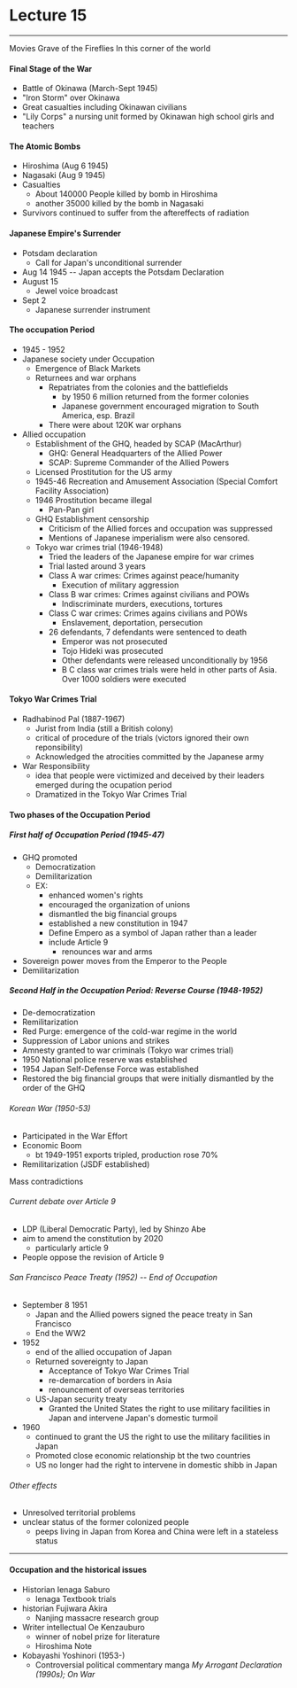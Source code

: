 <h1>Lecture 15</h1>

---

Movies
Grave of the Fireflies
In this corner of the world

<h4>Final Stage of the War</h4>

  * Battle of Okinawa (March-Sept 1945)
  * "Iron Storm" over Okinawa
  * Great casualties including Okinawan civilians
  * "Lily Corps" a nursing unit formed by Okinawan high school girls and teachers

<h4>The Atomic Bombs</h4>

  * Hiroshima (Aug 6 1945)
  * Nagasaki (Aug 9 1945)
  * Casualties
      - About 140000 People killed by bomb in Hiroshima
      - another 35000 killed by the bomb in Nagasaki
  * Survivors continued to suffer from the aftereffects of radiation

<h4>Japanese Empire's Surrender</h4>
 
  * Potsdam declaration
      - Call for Japan's unconditional surrender
  * Aug 14 1945 -- Japan accepts the Potsdam Declaration
  * August 15
      - Jewel voice broadcast
  * Sept 2
      - Japanese surrender instrument

<h4>The occupation Period</h4>

  * 1945 - 1952
  * Japanese society under Occupation
      - Emergence of Black Markets
      - Returnees and war orphans
          + Repatriates from the colonies and the battlefields
              * by 1950 6 million returned from the former colonies
              * Japanese government encouraged migration to South America, esp. Brazil
          + There were about 120K war orphans
  * Allied occupation
      - Establishment of the GHQ, headed by SCAP (MacArthur)
          + GHQ: General Headquarters of the Allied Power
          + SCAP: Supreme Commander of the Allied Powers
      - Licensed Prostitution for the US army
      - 1945-46 Recreation and Amusement Association (Special Comfort Facility Association)
      - 1946 Prostitution became illegal
          + Pan-Pan girl
      - GHQ Establishment censorship
          + Criticism of the Allied forces and occupation was suppressed
          + Mentions of Japanese imperialism were also censored.
      - Tokyo war crimes trial (1946-1948)
          + Tried the leaders of the Japanese empire for war crimes
          + Trial lasted around 3 years
          + Class A war crimes: Crimes against peace/humanity
              * Execution of military aggression
          + Class B war crimes: Crimes against civilians and POWs
              * Indiscriminate murders, executions, tortures
          + Class C war crimes: Crimes agains civilians and POWs
              * Enslavement, deportation, persecution
          + 26 defendants, 7 defendants were sentenced to death
              * Emperor was not prosecuted
              * Tojo Hideki was prosecuted
              * Other defendants were released unconditionally by 1956
              * B C class war crimes trials were held in other parts of Asia. Over 1000 soldiers were executed

<h4>Tokyo War Crimes Trial</h4>

  * Radhabinod Pal (1887-1967)
      - Jurist from India (still a British colony)
      - critical of procedure of the trials (victors ignored their own reponsibility)
      - Acknowledged the atrocities committed by the Japanese army
  * War Responsibility
      - idea that people were victimized and deceived by their leaders emerged during the ocupation period
      - Dramatized in the Tokyo War Crimes Trial

<h4>Two phases of the Occupation Period</h4>

<h5>First half of Occupation Period (1945-47)</h5>

  * GHQ promoted
      - Democratization
      - Demilitarization
      - EX:
          + enhanced women's rights
          + encouraged the organization of unions
          + dismantled the big financial groups
          + established a new constitution in 1947
          + Define Empero as a symbol of Japan rather than a leader
          + include Article 9
              * renounces war and arms
  * Sovereign power moves from the Emperor to the People
  * Demilitarization

<h5>Second Half in the Occupation Period: Reverse Course (1948-1952)</h5>

  * De-democratization
  * Remilitarization
  * Red Purge: emergence of the cold-war regime in the world
  * Suppression of Labor unions and strikes
  * Amnesty granted to war criminals (Tokyo war crimes trial)
  * 1950 National police reserve was established
  * 1954 Japan Self-Defense Force was established
  * Restored the big financial groups that were initially dismantled by the order of the GHQ

<h6>Korean War (1950-53)</h6>

  * Participated in the War Effort
  * Economic Boom
      - bt 1949-1951 exports tripled, production rose 70%
  * Remilitarization (JSDF established)

Mass contradictions

<h6>Current debate over Article 9</h6>

  * LDP (Liberal Democratic Party), led by Shinzo Abe
  * aim to amend the constitution by 2020
      - particularly article 9
  * People oppose the revision of Article 9

<h6>San Francisco Peace Treaty (1952) -- End of Occupation</h6>

  * September 8 1951
      - Japan and the Allied powers signed the peace treaty in San Francisco
      - End the WW2
  * 1952
      - end of the allied occupation of Japan
      - Returned sovereignty to Japan
          + Acceptance of Tokyo War Crimes Trial
          + re-demarcation of borders in Asia
          + renouncement of overseas territories
      - US-Japan security treaty
          + Granted the United States the right to use military facilities in Japan and intervene Japan's domestic turmoil
  * 1960
      - continued to grant the US the right to use the military facilities in Japan
      - Promoted close economic relationship bt the two countries
      - US no longer had the right to intervene in domestic shibb in Japan

<h6>Other effects</h6>

  * Unresolved territorial problems
  * unclear status of the former colonized people
      - peeps living in Japan from Korea and China were left in a stateless status

---

<h4>Occupation and the historical issues</h4>

  * Historian Ienaga Saburo
      - Ienaga Textbook trials
  * historian Fujiwara Akira
      - Nanjing massacre research group
  * Writer intellectual Oe Kenzauburo 
      - winner of nobel prize for literature
      - Hiroshima Note
  * Kobayashi Yoshinori (1953-)
      - Controversial political commentary manga _My Arrogant Declaration (1990s); On War_


